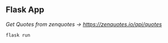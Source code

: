 ## Flask App 
_Get Quotes from zenquotes -> https://zenquotes.io/api/quotes_

```bash
flask run  
```